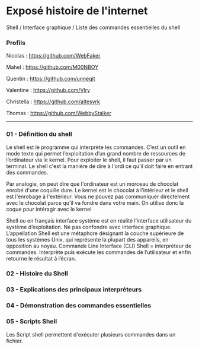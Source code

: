 # Exposé histoire de l'internet
Shell / Interface graphique / Liste des commandes essentielles du shell

### Profils

Nicolas : https://github.com/WebFaker

Mahel : https://github.com/M00NBOY

Quentin : https://github.com/unneqit

Valentine : https://github.com/Vlry

Christella : https://github.com/altesyrk

Thomas : https://github.com/WebbyStalker

---

### 01 - Définition du shell

Le shell est le programme qui interprète les commandes. C’est un outil en mode texte qui permet l’exploitation d’un grand nombre de ressources de l’ordinateur via le kernel. Pour exploiter le shell, il faut passer par un terminal. Le shell c'est la manière de dire à l'ordi ce qu'il doit faire en entrant des commandes.

Par analogie, on peut dire que l'ordinateur est un morceau de chocolat enrobé d'une coquille dure. Le kernel est le chocolat à l'intérieur et le shell est l'enrobage à l'extérieur. Vous ne pouvez pas communiquer directement avec le chocolat parce qu'il va fondre dans votre main. On utilise donc la coque pour intéragir avec le kernel

Shell ou en français interface système est en réalité l’interface utilisateur du système d’exploitation. Ne pas confondre avec interface graphique. L’appellation Shell est une métaphore désignant la couche supérieure de tous les systèmes Unix, qui représente la plupart des appareils, en opposition au noyau.
Commande Line Interface (CLI)
Shell = interpréteur de commandes. Interprète puis exécute les commandes de l’utilisateur et enfin retourne le résultat à l’écran.

### 02 - Histoire du Shell

### 03 - Explications des principaux interpréteurs

### 04 - Démonstration des commandes essentielles

### 05 - Scripts Shell

Les Script shell permettent d'exécuter plusieurs commandes dans un fichier.

